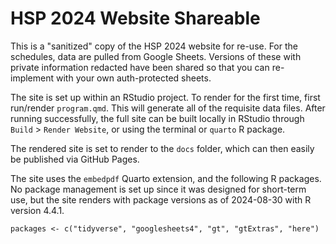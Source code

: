 # HSP 2024 Website Shareable 

This is a "sanitized" copy of the HSP 2024 website for re-use. For the schedules, data are pulled from Google Sheets. Versions of these with private information redacted have been shared so that you can re-implement with your own auth-protected sheets.

The site is set up within an RStudio project. To render for the first time, first run/render `program.qmd`. This will generate all of the requisite data files. After running successfully, the full site can be built locally in RStudio through `Build` > `Render Website`, or using the terminal or `quarto` R package. 

The rendered site is set to render to the `docs` folder, which can then easily be published via GitHub Pages. 

The site uses the `embedpdf` Quarto extension, and the following R packages. No package management is set up since it was designed for short-term use, but the site renders with package versions as of 2024-08-30 with R version 4.4.1. 

```
packages <- c("tidyverse", "googlesheets4", "gt", "gtExtras", "here")
```

